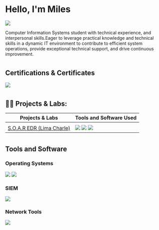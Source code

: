 # Hello, I'm Miles 
<a href="https://www.linkedin.com/in/miles-maxie-84b313299/"><img src="https://img.shields.io/badge/-LinkedIn-0072b1?&style=for-thebadge&logo=linkedin&logoColor=white" /></a>



Computer Information Systems student with technical experience, and interpersonal skills.Eager to leverage practical knowledge and technical skills in a dynamic IT environment to contribute to efficient system operations, provide exceptional technical support, and drive continuous improvement. 







#

## Certifications & Certificates

<div>
<img src="https://img.shields.io/badge/-Security%2B-FF0000?&style=for-thebadge&logo=CompTIA&logoColor=white" />

</div>
 


#
<h2>👨‍💻 Projects & Labs:</h2>

| Projects & Labs                                      | Tools and Software  Used      |
|-----------------------------------------------|----------------------------|
|   | 
|  [S.O.A.R EDR (Lima Charle)]()  | <img src="https://img.shields.io/badge/-Windows Server 2022-0078D6?&style=for-thebadge&logo=Nessus&logoColor=white" /> <img src="https://img.shields.io/badge/-VirtualBox-000000?&style=for-thebadge&logo=Nessus&logoColor=white" /> <img src="https://img.shields.io/badge/-Windows 10-0078D6?&style=for-thebadge&logo=Nessus&logoColor=white" />
#


## Tools and Software
 

### Operating Systems
<div>
    <img src="https://img.shields.io/badge/-Linux-000000?&style=for-the-badge&logo=Linux&logoColor=white" />
    <img src="https://img.shields.io/badge/-Windows-0078D6?&style=for-the-badge&logo=Windows&logoColor=white" />
 
</div>

### SIEM
<div>
    <img src="https://img.shields.io/badge/-Splunk-000000?&style=for-the-badge&logo=Splunk&logoColor=white" />
</div>

### Network Tools
<div>
 <img src="https://img.shields.io/badge/-tcpdump-000000?&style=for-the-badge&logo=tcpdump&logoColor=white" />
</div>
